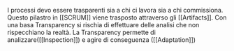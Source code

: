 I processi devo essere trasparenti sia a chi ci lavora sia a chi commissiona.
Questo pilastro in [[SCRUM]] viene trasposto attraverso gli [[Artifacts]].
Con una basa Transparency si rischia di effettuare delle analisi che non rispecchiano la realtà.
La Transparency permette di analizzare([[Inspection]]) e agire di conseguenza ([[Adaptation]])
